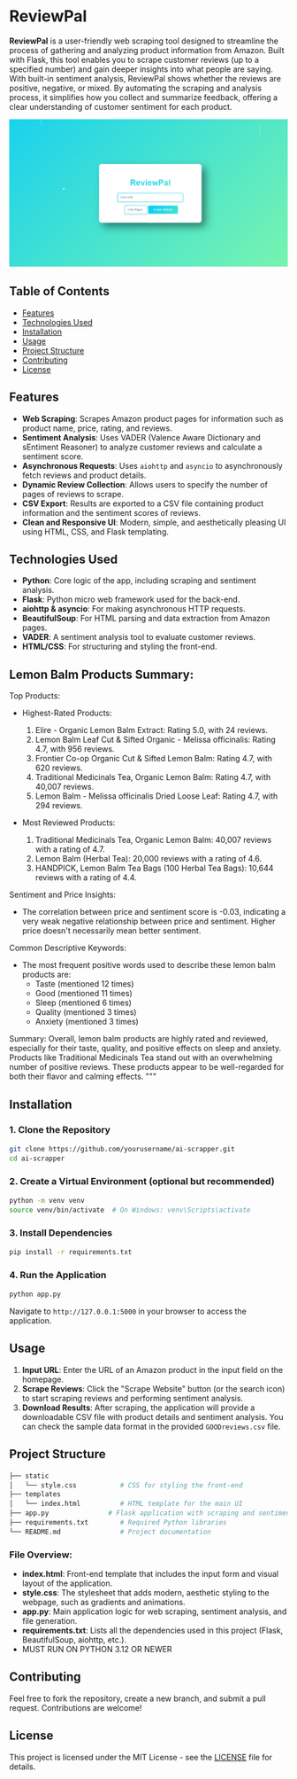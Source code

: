 # ReviewPal

**ReviewPal** is a user-friendly web scraping tool designed to streamline the process of gathering and analyzing product information from Amazon. Built with Flask, this tool enables you to scrape customer reviews (up to a specified number) and gain deeper insights into what people are saying. With built-in sentiment analysis, ReviewPal shows whether the reviews are positive, negative, or mixed. By automating the scraping and analysis process, it simplifies how you collect and summarize feedback, offering a clear understanding of customer sentiment for each product.

![ReviewPal Screenshot](web.png)

## Table of Contents
- [Features](#features)
- [Technologies Used](#technologies-used)
- [Installation](#installation)
- [Usage](#usage)
- [Project Structure](#project-structure)
- [Contributing](#contributing)
- [License](#license)

## Features
- **Web Scraping**: Scrapes Amazon product pages for information such as product name, price, rating, and reviews.
- **Sentiment Analysis**: Uses VADER (Valence Aware Dictionary and sEntiment Reasoner) to analyze customer reviews and calculate a sentiment score.
- **Asynchronous Requests**: Uses `aiohttp` and `asyncio` to asynchronously fetch reviews and product details.
- **Dynamic Review Collection**: Allows users to specify the number of pages of reviews to scrape.
- **CSV Export**: Results are exported to a CSV file containing product information and the sentiment scores of reviews.
- **Clean and Responsive UI**: Modern, simple, and aesthetically pleasing UI using HTML, CSS, and Flask templating.

## Technologies Used
- **Python**: Core logic of the app, including scraping and sentiment analysis.
- **Flask**: Python micro web framework used for the back-end.
- **aiohttp & asyncio**: For making asynchronous HTTP requests.
- **BeautifulSoup**: For HTML parsing and data extraction from Amazon pages.
- **VADER**: A sentiment analysis tool to evaluate customer reviews.
- **HTML/CSS**: For structuring and styling the front-end.

## Lemon Balm Products Summary:

Top Products:
- Highest-Rated Products:
  1. Elire - Organic Lemon Balm Extract: Rating 5.0, with 24 reviews.
  2. Lemon Balm Leaf Cut & Sifted Organic - Melissa officinalis: Rating 4.7, with 956 reviews.
  3. Frontier Co-op Organic Cut & Sifted Lemon Balm: Rating 4.7, with 620 reviews.
  4. Traditional Medicinals Tea, Organic Lemon Balm: Rating 4.7, with 40,007 reviews.
  5. Lemon Balm - Melissa officinalis Dried Loose Leaf: Rating 4.7, with 294 reviews.

- Most Reviewed Products:
  1. Traditional Medicinals Tea, Organic Lemon Balm: 40,007 reviews with a rating of 4.7.
  2. Lemon Balm (Herbal Tea): 20,000 reviews with a rating of 4.6.
  3. HANDPICK, Lemon Balm Tea Bags (100 Herbal Tea Bags): 10,644 reviews with a rating of 4.4.

Sentiment and Price Insights:
- The correlation between price and sentiment score is -0.03, indicating a very weak negative relationship between price and sentiment. Higher price doesn't necessarily mean better sentiment.

Common Descriptive Keywords:
- The most frequent positive words used to describe these lemon balm products are:
  - Taste (mentioned 12 times)
  - Good (mentioned 11 times)
  - Sleep (mentioned 6 times)
  - Quality (mentioned 3 times)
  - Anxiety (mentioned 3 times)

Summary:
Overall, lemon balm products are highly rated and reviewed, especially for their taste, quality, and positive effects on sleep and anxiety. Products like Traditional Medicinals Tea stand out with an overwhelming number of positive reviews. These products appear to be well-regarded for both their flavor and calming effects.
"""

## Installation
### 1. Clone the Repository
```bash
git clone https://github.com/yourusername/ai-scrapper.git
cd ai-scrapper
```

### 2. Create a Virtual Environment (optional but recommended)
```bash
python -m venv venv
source venv/bin/activate  # On Windows: venv\Scripts\activate
```

### 3. Install Dependencies
```bash
pip install -r requirements.txt
```

### 4. Run the Application
```bash
python app.py
```
Navigate to `http://127.0.0.1:5000` in your browser to access the application.

## Usage
1. **Input URL**: Enter the URL of an Amazon product in the input field on the homepage.
2. **Scrape Reviews**: Click the "Scrape Website" button (or the search icon) to start scraping reviews and performing sentiment analysis.
3. **Download Results**: After scraping, the application will provide a downloadable CSV file with product details and sentiment analysis. You can check the sample data format in the provided `GOODreviews.csv` file.


## Project Structure
```bash
├── static
│   └── style.css           # CSS for styling the front-end
├── templates
│   └── index.html          # HTML template for the main UI
├── app.py               # Flask application with scraping and sentiment analysis logic
├── requirements.txt        # Required Python libraries
└── README.md               # Project documentation
```

### File Overview:
- **index.html**: Front-end template that includes the input form and visual layout of the application.
- **style.css**: The stylesheet that adds modern, aesthetic styling to the webpage, such as gradients and animations.
- **app.py**: Main application logic for web scraping, sentiment analysis, and file generation.
- **requirements.txt**: Lists all the dependencies used in this project (Flask, BeautifulSoup, aiohttp, etc.).
- MUST RUN ON PYTHON 3.12 OR NEWER

## Contributing
Feel free to fork the repository, create a new branch, and submit a pull request. Contributions are welcome!

## License
This project is licensed under the MIT License - see the [LICENSE](LICENSE) file for details.


